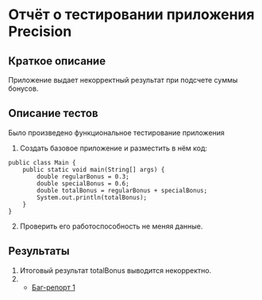# Отчёт о тестировании приложения Precision

## Краткое описание

Приложение выдает некорректный результат при подсчете суммы бонусов.

## Описание тестов

Было произведено функциональное тестирование приложения
1. Создать базовое приложение и разместить в нём  код:
```
public class Main {
    public static void main(String[] args) {
        double regularBonus = 0.3;
        double specialBonus = 0.6;
        double totalBonus = regularBonus + specialBonus;
        System.out.println(totalBonus);
    }
}
```
2. Проверить его работоспособность не меняя данные.

## Результаты

1. Итоговый результат totalBonus выводится некорректно.
2. * <a href="1">Баг-репорт 1</a>
